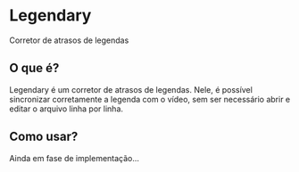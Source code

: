 # Legendary

Corretor de atrasos de legendas

## O que é?
Legendary é um corretor de atrasos de legendas. Nele, é possível sincronizar corretamente a legenda com o vídeo, sem ser necessário abrir e editar o arquivo linha por linha.

## Como usar?
Ainda em fase de implementação...